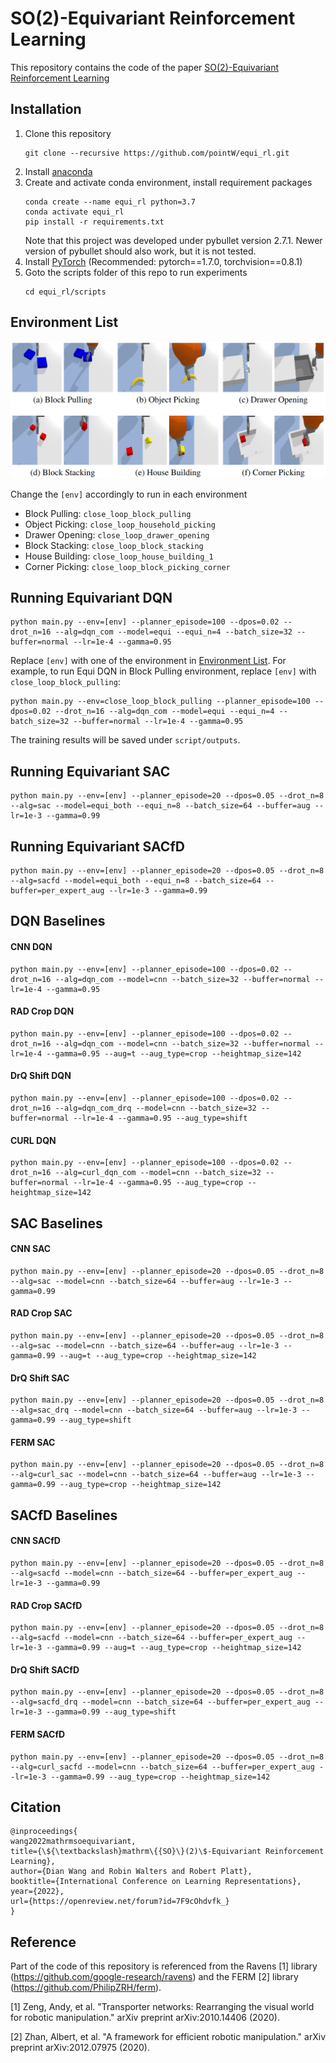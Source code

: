 # SO(2)-Equivariant Reinforcement Learning
This repository contains the code of the paper [SO(2)-Equivariant Reinforcement Learning](https://openreview.net/forum?id=7F9cOhdvfk_)

## Installation
1. Clone this repository
    ```
    git clone --recursive https://github.com/pointW/equi_rl.git
    ```
1. Install [anaconda](https://docs.conda.io/projects/conda/en/latest/user-guide/install/)
1. Create and activate conda environment, install requirement packages
    ```
    conda create --name equi_rl python=3.7
    conda activate equi_rl
    pip install -r requirements.txt
    ```
    Note that this project was developed under pybullet version 2.7.1. Newer version of pybullet should also work, but it is not tested. 
1. Install [PyTorch](https://pytorch.org/) (Recommended: pytorch==1.7.0, torchvision==0.8.1)
1. Goto the scripts folder of this repo to run experiments
    ```
    cd equi_rl/scripts
    ```

## Environment List
![Envs](/img/envs.png)

Change the `[env]` accordingly to run in each environment
* Block Pulling: `close_loop_block_pulling`
* Object Picking: `close_loop_household_picking`
* Drawer Opening: `close_loop_drawer_opening`
* Block Stacking: `close_loop_block_stacking`
* House Building: `close_loop_house_building_1`
* Corner Picking: `close_loop_block_picking_corner`

## Running Equivariant DQN
```
python main.py --env=[env] --planner_episode=100 --dpos=0.02 --drot_n=16 --alg=dqn_com --model=equi --equi_n=4 --batch_size=32 --buffer=normal --lr=1e-4 --gamma=0.95
```
Replace `[env]` with one of the environment in [Environment List](#environment-list). For example, to run Equi DQN in Block Pulling environment, replace `[env]` with `close_loop_block_pulling`:
```
python main.py --env=close_loop_block_pulling --planner_episode=100 --dpos=0.02 --drot_n=16 --alg=dqn_com --model=equi --equi_n=4 --batch_size=32 --buffer=normal --lr=1e-4 --gamma=0.95
```
The training results will be saved under `script/outputs`.

## Running Equivariant SAC
```
python main.py --env=[env] --planner_episode=20 --dpos=0.05 --drot_n=8 --alg=sac --model=equi_both --equi_n=8 --batch_size=64 --buffer=aug --lr=1e-3 --gamma=0.99 
```

## Running Equivariant SACfD
```
python main.py --env=[env] --planner_episode=20 --dpos=0.05 --drot_n=8 --alg=sacfd --model=equi_both --equi_n=8 --batch_size=64 --buffer=per_expert_aug --lr=1e-3 --gamma=0.99 
```

## DQN Baselines
#### CNN DQN
```
python main.py --env=[env] --planner_episode=100 --dpos=0.02 --drot_n=16 --alg=dqn_com --model=cnn --batch_size=32 --buffer=normal --lr=1e-4 --gamma=0.95
```
#### RAD Crop DQN
```
python main.py --env=[env] --planner_episode=100 --dpos=0.02 --drot_n=16 --alg=dqn_com --model=cnn --batch_size=32 --buffer=normal --lr=1e-4 --gamma=0.95 --aug=t --aug_type=crop --heightmap_size=142
```
#### DrQ Shift DQN
```
python main.py --env=[env] --planner_episode=100 --dpos=0.02 --drot_n=16 --alg=dqn_com_drq --model=cnn --batch_size=32 --buffer=normal --lr=1e-4 --gamma=0.95 --aug_type=shift
```
#### CURL DQN
```
python main.py --env=[env] --planner_episode=100 --dpos=0.02 --drot_n=16 --alg=curl_dqn_com --model=cnn --batch_size=32 --buffer=normal --lr=1e-4 --gamma=0.95 --aug_type=crop --heightmap_size=142
```

## SAC Baselines
#### CNN SAC
```
python main.py --env=[env] --planner_episode=20 --dpos=0.05 --drot_n=8 --alg=sac --model=cnn --batch_size=64 --buffer=aug --lr=1e-3 --gamma=0.99 
```
#### RAD Crop SAC
```
python main.py --env=[env] --planner_episode=20 --dpos=0.05 --drot_n=8 --alg=sac --model=cnn --batch_size=64 --buffer=aug --lr=1e-3 --gamma=0.99 --aug=t --aug_type=crop --heightmap_size=142
```
#### DrQ Shift SAC
```
python main.py --env=[env] --planner_episode=20 --dpos=0.05 --drot_n=8 --alg=sac_drq --model=cnn --batch_size=64 --buffer=aug --lr=1e-3 --gamma=0.99 --aug_type=shift
```
#### FERM SAC
```
python main.py --env=[env] --planner_episode=20 --dpos=0.05 --drot_n=8 --alg=curl_sac --model=cnn --batch_size=64 --buffer=aug --lr=1e-3 --gamma=0.99 --aug_type=crop --heightmap_size=142
```

## SACfD Baselines
#### CNN SACfD
```
python main.py --env=[env] --planner_episode=20 --dpos=0.05 --drot_n=8 --alg=sacfd --model=cnn --batch_size=64 --buffer=per_expert_aug --lr=1e-3 --gamma=0.99 
```
#### RAD Crop SACfD
```
python main.py --env=[env] --planner_episode=20 --dpos=0.05 --drot_n=8 --alg=sacfd --model=cnn --batch_size=64 --buffer=per_expert_aug --lr=1e-3 --gamma=0.99 --aug=t --aug_type=crop --heightmap_size=142
```
#### DrQ Shift SACfD
```
python main.py --env=[env] --planner_episode=20 --dpos=0.05 --drot_n=8 --alg=sacfd_drq --model=cnn --batch_size=64 --buffer=per_expert_aug --lr=1e-3 --gamma=0.99 --aug_type=shift
```
#### FERM SACfD
```
python main.py --env=[env] --planner_episode=20 --dpos=0.05 --drot_n=8 --alg=curl_sacfd --model=cnn --batch_size=64 --buffer=per_expert_aug --lr=1e-3 --gamma=0.99 --aug_type=crop --heightmap_size=142
```

## Citation
```
@inproceedings{
wang2022mathrmsoequivariant,
title={\${\textbackslash}mathrm\{{SO}\}(2)\$-Equivariant Reinforcement Learning},
author={Dian Wang and Robin Walters and Robert Platt},
booktitle={International Conference on Learning Representations},
year={2022},
url={https://openreview.net/forum?id=7F9cOhdvfk_}
}
```

## Reference
Part of the code of this repository is referenced from the Ravens [1] library (https://github.com/google-research/ravens) and the FERM [2] library (https://github.com/PhilipZRH/ferm).

[1] Zeng, Andy, et al. "Transporter networks: Rearranging the visual world for robotic manipulation." arXiv preprint arXiv:2010.14406 (2020).

[2] Zhan, Albert, et al. "A framework for efficient robotic manipulation." arXiv preprint arXiv:2012.07975 (2020).
